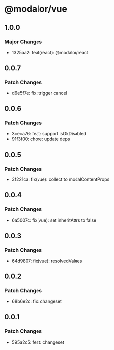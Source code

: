 # @modalor/vue

## 1.0.0

### Major Changes

- 1325aa2: feat(react): @modalor/react

## 0.0.7

### Patch Changes

- d6e5f7e: fix: trigger cancel

## 0.0.6

### Patch Changes

- 3ceca76: feat: support isOkDisabled
- 91f3f00: chore: update deps

## 0.0.5

### Patch Changes

- 3f221ca: fix(vue): collect to modalContentProps

## 0.0.4

### Patch Changes

- 6a5007c: fix(vue): set inheritAttrs to false

## 0.0.3

### Patch Changes

- 64d9807: fix(vue): resolvedValues

## 0.0.2

### Patch Changes

- 68b6e2c: fix: changeset

## 0.0.1

### Patch Changes

- 595a2c5: feat: changeset
